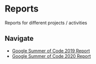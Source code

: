 # Reports

Reports for different projects / activities

## Navigate

* [Google Summer of Code 2019 Report](gsoc2019)
* [Google Summer of Code 2020 Report](gsoc2020)

